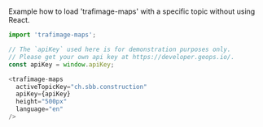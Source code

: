 #

Example how to load 'trafimage-maps' with a specific topic without using React.

```js
import 'trafimage-maps';

// The `apiKey` used here is for demonstration purposes only.
// Please get your own api key at https://developer.geops.io/.
const apiKey = window.apiKey;

<trafimage-maps
  activeTopicKey="ch.sbb.construction"
  apiKey={apiKey}
  height="500px"
  language="en"
/>
```
